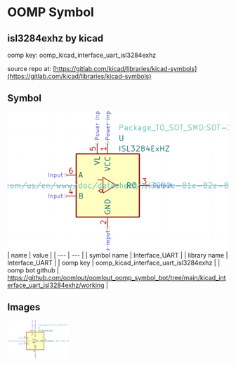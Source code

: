 # OOMP Symbol  
## isl3284exhz  by kicad  
  
oomp key: oomp_kicad_interface_uart_isl3284exhz  
  
source repo at: [https://gitlab.com/kicad/libraries/kicad-symbols](https://gitlab.com/kicad/libraries/kicad-symbols)  
## Symbol  
  
[![working.png](working_600.png)](working.png)  
| name | value | 
| --- | --- | 
| symbol name | Interface_UART | 
| library name | Interface_UART | 
| oomp key | oomp_kicad_interface_uart_isl3284exhz | 
| oomp bot github | https://github.com/oomlout/oomlout_oomp_symbol_bot/tree/main/kicad_interface_uart_isl3284exhz/working | 
## Images  
  
[![working.png](working_140.png)](working.png)  
